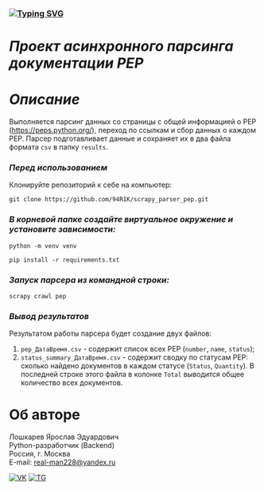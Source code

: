 ### [![Typing SVG](https://readme-typing-svg.herokuapp.com?color=%2336BCF7&lines=Парсер+документации+PEP+на+Scrapy)](https://git.io/typing-svg)
# *Проект асинхронного парсинга документации PEP*

# _Описание_
Выполняется парсинг данных со страницы с общей информацией о PEP (https://peps.python.org/), 
переход по ссылкам и сбор данных о каждом PEP.
Парсер подготавливает данные и сохраняет их в два файла формата ```csv``` в папку ```results```.

### _Перед использованием_
Клонируйте репозиторий к себе на компьютер:

```
git clone https://github.com/94R1K/scrapy_parser_pep.git
```

### _В корневой папке создайте виртуальное окружение и установите зависимости:_
```
python -m venv venv
```

```
pip install -r requirements.txt
```

### _Запуск парсера из командной строки:_
```
scrapy crawl pep
```

### _Вывод результатов_
Результатом работы парсера будет создание двух файлов:
1. ``pep_ДатаВремя.csv`` - содержит список всех PEP (``number``, ``name``, ``status``);
2. ``status_summary_ДатаВремя.csv`` - содержит сводку по статусам PEP: 
сколько найдено документов в каждом статусе (``Status``, ``Quantity``). 
В последней строке этого файла в колонке ``Total`` выводится общее количество всех документов.

# Об авторе
Лошкарев Ярослав Эдуардович \
Python-разработчик (Backend) \
Россия, г. Москва \
E-mail: real-man228@yandex.ru 

[![VK](https://img.shields.io/badge/Вконтакте-%232E87FB.svg?&style=for-the-badge&logo=vk&logoColor=white)](https://vk.com/yalluv)
[![TG](https://img.shields.io/badge/Telegram-2CA5E0?style=for-the-badge&logo=telegram&logoColor=white)](https://t.me/yallluv)
